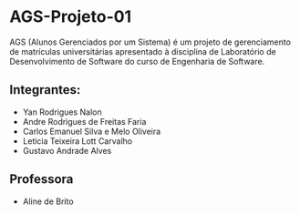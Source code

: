 # AGS-Projeto-01
AGS (Alunos Gerenciados por um Sistema) é um projeto de gerenciamento de matrículas universitárias apresentado à disciplina de Laboratório de Desenvolvimento de Software do curso de Engenharia de Software.

## Integrantes:
- Yan Rodrigues Nalon
- Andre Rodrigues de Freitas Faria
- Carlos Emanuel Silva e Melo Oliveira
- Leticia Teixeira Lott Carvalho
- Gustavo Andrade Alves

## Professora
- Aline de Brito

